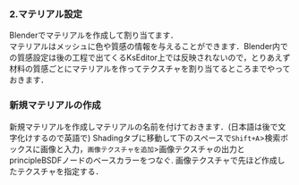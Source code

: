 ### 2.マテリアル設定
Blenderでマテリアルを作成して割り当てます．  
マテリアルはメッシュに色や質感の情報を与えることができます．Blender内での質感設定は後の工程で出てくるKsEditor上では反映されないので，とりあえず材料の質感ごとにマテリアルを作ってテクスチャを割り当てるところまでやっておきます．
### 新規マテリアルの作成
新規マテリアルを作成しマテリアルの名前を付けておきます．(日本語は後で文字化けするので英語で)
Shadingタブに移動して下のスペースで`Shift+A`>検索ボックスに画像と入力，`画像テクスチャを追加`>画像テクスチャの出力とprincipleBSDFノードのベースカラーをつなぐ.
画像テクスチャで先ほど作成したテクスチャを指定する．
